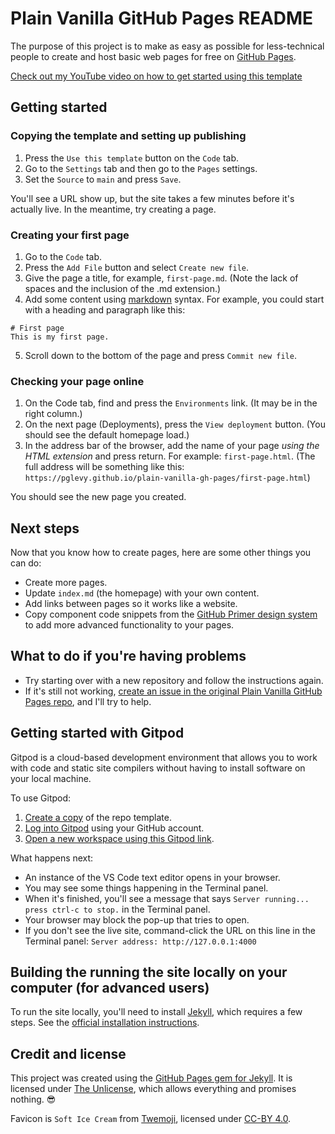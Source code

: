 # Plain Vanilla GitHub Pages README
The purpose of this project is to make as easy as possible for less-technical people to create and host basic web pages for free on [GitHub Pages](https://pages.github.com/).

[Check out my YouTube video on how to get started using this template](https://youtu.be/jlkHEmgQhGU)

## Getting started

### Copying the template and setting up publishing
1. Press the `Use this template` button on the `Code` tab.
1. Go to the `Settings` tab and then go to the `Pages` settings.
1. Set the `Source` to `main` and press `Save`.

You'll see a URL show up, but the site takes a few minutes before it's actually live. In the meantime, try creating a page.

### Creating your first page
1. Go to the `Code` tab.
1. Press the `Add File` button and select `Create new file`.
1. Give the page a title, for example, `first-page.md`. (Note the lack of spaces and the inclusion of the .md extension.)
1. Add some content using [markdown](https://guides.github.com/features/mastering-markdown/) syntax. For example, you could start with a heading and paragraph like this:
```
# First page
This is my first page.
```
5. Scroll down to the bottom of the page and press `Commit new file`.

### Checking your page online
1. On the Code tab, find and press the `Environments` link. (It may be in the right column.)
1. On the next page (Deployments), press the `View deployment` button. (You should see the default homepage load.)
1. In the address bar of the browser, add the name of your page _using the HTML extension_ and press return. For example: `first-page.html`. (The full address will be something like this: `https://pglevy.github.io/plain-vanilla-gh-pages/first-page.html`)

You should see the new page you created.

## Next steps
Now that you know how to create pages, here are some other things you can do:
- Create more pages.
- Update `index.md` (the homepage) with your own content.
- Add links between pages so it works like a website.
- Copy component code snippets from the [GitHub Primer design system](https://primer.style/css/components) to add more advanced functionality to your pages.

## What to do if you're having problems
- Try starting over with a new repository and follow the instructions again.
- If it's still not working, [create an issue in the original Plain Vanilla GitHub Pages repo](https://github.com/lowcodelounge/plain-vanilla-gh-pages/issues), and I'll try to help.

## Getting started with Gitpod
Gitpod is a cloud-based development environment that allows you to work with code and static site compilers without having to install software on your local machine.

To use Gitpod:
1. [Create a copy](https://github.com/lowcodelounge/plain-vanilla-gh-pages/generate) of the repo template.
2. [Log into Gitpod](https://gitpod.io/login/) using your GitHub account.
3. [Open a new workspace using this Gitpod link](https://gitpod.io/#https://github.com/lowcodelounge/plain-vanilla-gh-pages/tree/main).

What happens next:
- An instance of the VS Code text editor opens in your browser.
- You may see some things happening in the Terminal panel.
- When it's finished, you'll see a message that says `Server running... press ctrl-c to stop.` in the Terminal panel.
- Your browser may block the pop-up that tries to open.
- If you don't see the live site, command-click the URL on this line in the Terminal panel: `Server address: http://127.0.0.1:4000`

## Building the running the site locally on your computer (for advanced users)
To run the site locally, you'll need to install [Jekyll](https://jekyllrb.com/), which requires a few steps. See the [official installation instructions](https://jekyllrb.com/docs/installation/).

## Credit and license
This project was created using the [GitHub Pages gem for Jekyll](https://github.com/github/pages-gem). It is licensed under [The Unlicense](https://github.com/pglevy/plain-vanilla-gh-pages/blob/main/LICENSE), which allows everything and promises nothing. 😎

Favicon is `Soft Ice Cream` from [Twemoji](https://twemoji.twitter.com/), licensed under [CC-BY 4.0](https://creativecommons.org/licenses/by/4.0/).